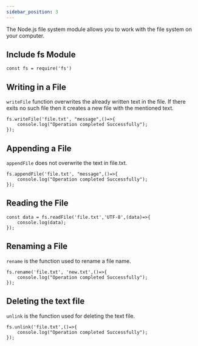 ```yaml
---
sidebar_position: 3
---
```


The Node.js file system module allows you to work with the file system on your computer.

## Include fs Module
``` 
const fs = require('fs')
```

## Writing in a File
```writeFile``` function overwrites the already written text in the file. If there exits no such file then it creates a new file with the mentioned text.
```
fs.writeFile('file.txt', "message",()=>{
    console.log("Operation completed Successfully");
});
```

## Appending a File
```appendFile``` does not overwrite the text in file.txt.
```
fs.appendFile('file.txt', "message",()=>{
    console.log("Operation completed Successfully");
});
```

## Reading the File
```
const data = fs.readFile('file.txt','UTF-8',(data)=>{
    console.log(data);
});
```

## Renaming a File
```rename``` is the function used to rename a file name.
```
fs.rename('file.txt', 'new.txt',()=>{
    console.log("Operation completed Successfully");
});
```

## Deleting the text file
```unlink``` is the function used for deleting the text file.
```
fs.unlink('file.txt',()=>{
    console.log("Operation completed Successfully");
});
```
